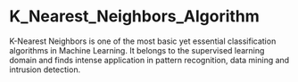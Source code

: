 # K_Nearest_Neighbors_Algorithm
K-Nearest Neighbors is one of the most basic yet essential classification algorithms in Machine Learning. It belongs to the supervised learning domain and finds intense application in pattern recognition, data mining and intrusion detection.
